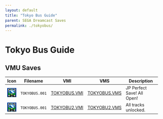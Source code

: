 ```yaml
---
layout: default
title: "Tokyo Bus Guide"
parent: SEGA Dreamcast Saves
permalink: ./tokyobus/
---
```

# Tokyo Bus Guide

## VMU Saves

| Icon | Filename | VMI | VMS | Description |
|------|----------|-----|-----|-------------|
| ![Tokyo Bus Guide](../icons/TOKYOBUS.001.GIF) | `TOKYOBUS.001` | [TOKYOBUS.VMI](TOKYOBUS.VMI) | [TOKYOBUS.VMS](TOKYOBUS.VMS) | JP Perfect Save! All Open! |
| ![Tokyo Bus Guide](../icons/TOKYOBUS.001.GIF) | `TOKYOBUS.001` | [TOKYOBU2.VMI](TOKYOBU2.VMI) | [TOKYOBU2.VMS](TOKYOBU2.VMS) | All tracks unlocked. |
